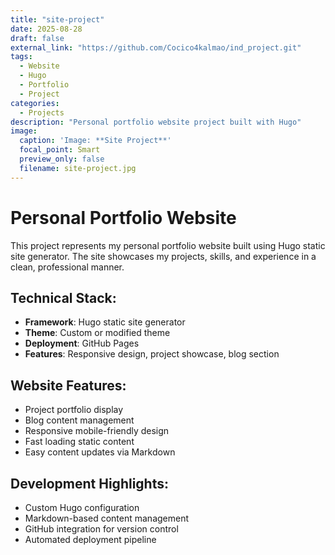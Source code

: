 ```yaml
---
title: "site-project"
date: 2025-08-28
draft: false
external_link: "https://github.com/Cocico4kalmao/ind_project.git"
tags:
  - Website
  - Hugo
  - Portfolio
  - Project
categories:
  - Projects
description: "Personal portfolio website project built with Hugo"
image:
  caption: 'Image: **Site Project**'
  focal_point: Smart
  preview_only: false
  filename: site-project.jpg
---
```


# Personal Portfolio Website

This project represents my personal portfolio website built using Hugo static site generator. The site showcases my projects, skills, and experience in a clean, professional manner.

## Technical Stack:
- **Framework**: Hugo static site generator
- **Theme**: Custom or modified theme
- **Deployment**: GitHub Pages
- **Features**: Responsive design, project showcase, blog section

## Website Features:
- Project portfolio display
- Blog content management
- Responsive mobile-friendly design
- Fast loading static content
- Easy content updates via Markdown

## Development Highlights:
- Custom Hugo configuration
- Markdown-based content management
- GitHub integration for version control
- Automated deployment pipeline




